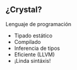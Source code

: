 ## ¿Crystal?

Lenguaje de programación

* Tipado estático
* Compilado
* Inferencia de tipos
* Eficiente (LLVM)
* ¡Linda sintáxis!
